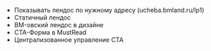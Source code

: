 * Показывать лендос по нужному адресу (ucheba.bmland.ru/lp1)
* Статичный лендос
* BM-овский лендос в дизайне
* CTA-Форма в MustRead
* Централизованное управление CTA
